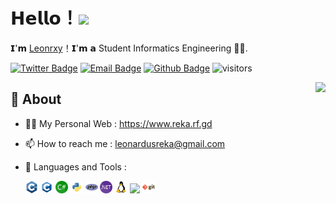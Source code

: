 # 𝗛𝗲𝗹𝗹𝗼！<img src="https://user-images.githubusercontent.com/5679180/79618120-0daffb80-80be-11ea-819e-d2b0fa904d07.gif" width="27px"> 

𝗜'𝗺 [Leonrxy](https://github.com/leonrxy)！𝗜'𝗺 𝗮 Student Informatics Engineering 👨‍💻.

[![Twitter Badge](https://img.shields.io/badge/-Twitter-1da1f2?style=flat-square&labelColor=1da1f2&logo=twitter&logoColor=white&link=https://twitter.com/duduprioritasmu)](https://twitter.com/duduprioritasmu)
[![Email Badge](https://img.shields.io/badge/-Email-c14438?style=flat-square&logo=Gmail&logoColor=white&link=mailto:leonardusreka@gmail.com)](mailto:leonardusreka@gmail.com)
[![Github Badge](https://img.shields.io/badge/-Github-232323?style=flat-square&logo=Github&logoColor=white&link=https://github.com/leonrxy)](https://github.com/leonrxy)
![visitors](https://visitor-badge.laobi.icu/badge?page_id=leonrxy)

<img align="right" src="https://github-readme-stats.vercel.app/api?username=leonrxy&show_icons=true&hide_border=true">

## 🧐 About

- 👨‍💻 My Personal Web : https://www.reka.rf.gd
- 📫 How to reach me : leonardusreka@gmail.com
- 🌱 Languages and Tools : 

    <div>
        <code><img height="20" src="https://raw.githubusercontent.com/github/explore/80688e429a7d4ef2fca1e82350fe8e3517d3494d/topics/cpp/cpp.png"></code>
        <code><img height="20" src="https://raw.githubusercontent.com/github/explore/80688e429a7d4ef2fca1e82350fe8e3517d3494d/topics/c/c.png"></code>
        <code><img height="20" src="https://raw.githubusercontent.com/github/explore/80688e429a7d4ef2fca1e82350fe8e3517d3494d/topics/csharp/csharp.png"></code>
        <code><img height="20" src="https://raw.githubusercontent.com/github/explore/80688e429a7d4ef2fca1e82350fe8e3517d3494d/topics/python/python.png"></code>
        <code><img height="20" src="https://raw.githubusercontent.com/github/explore/80688e429a7d4ef2fca1e82350fe8e3517d3494d/topics/php/php.png"></code>
        <code><img height="20" src="https://raw.githubusercontent.com/github/explore/80688e429a7d4ef2fca1e82350fe8e3517d3494d/topics/dotnet/dotnet.png"></code>
        <code><img height="20" src="https://raw.githubusercontent.com/github/explore/80688e429a7d4ef2fca1e82350fe8e3517d3494d/topics/linux/linux.png"></code>
        <code><img height="20" src="https://cdn.svgporn.com/logos/visual-studio-code.svg"></code>
        <code><img height="20" src="https://raw.githubusercontent.com/github/explore/80688e429a7d4ef2fca1e82350fe8e3517d3494d/topics/git/git.png"></code>
    </div>
